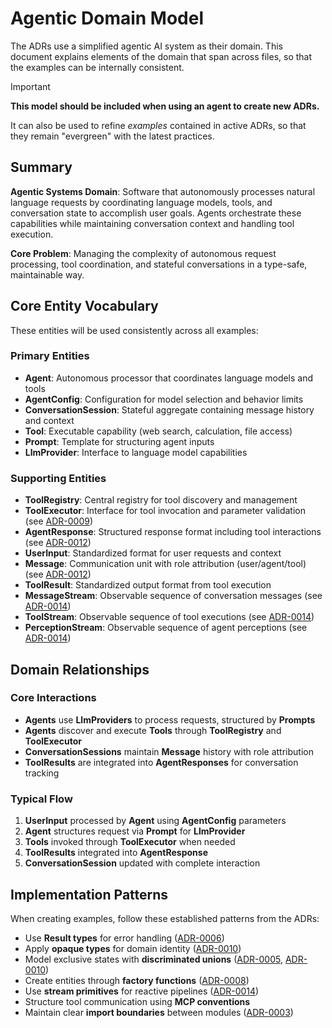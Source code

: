 # Agentic Domain Model

The ADRs use a simplified agentic AI system as their domain.
This document explains elements of the domain that span
across files, so that the examples can be internally
consistent.

> [!IMPORTANT]
> **This model should be included when using an agent to create new ADRs.**
>
> It can also be used to refine *examples* contained in
> active ADRs, so that they remain "evergreen" with
> the latest practices.

## Summary

**Agentic Systems Domain**: Software that autonomously processes natural language requests by coordinating language models, tools, and conversation state to accomplish user goals. Agents orchestrate these capabilities while maintaining conversation context and handling tool execution.

**Core Problem**: Managing the complexity of autonomous request processing, tool coordination, and stateful conversations in a type-safe, maintainable way.

## Core Entity Vocabulary

These entities will be used consistently across all examples:

### Primary Entities

- **Agent**: Autonomous processor that coordinates language models and tools
- **AgentConfig**: Configuration for model selection and behavior limits
- **ConversationSession**: Stateful aggregate containing message history and context
- **Tool**: Executable capability (web search, calculation, file access)
- **Prompt**: Template for structuring agent inputs
- **LlmProvider**: Interface to language model capabilities

### Supporting Entities

- **ToolRegistry**: Central registry for tool discovery and management
- **ToolExecutor**: Interface for tool invocation and parameter validation (see [ADR-0009](0009-dependency-inversion.md))
- **AgentResponse**: Structured response format including tool interactions (see [ADR-0012](0012-documentation.md))
- **UserInput**: Standardized format for user requests and context
- **Message**: Communication unit with role attribution (user/agent/tool) (see [ADR-0012](0012-documentation.md))
- **ToolResult**: Standardized output format from tool execution
- **MessageStream**: Observable sequence of conversation messages (see [ADR-0014](0014-rxjs-stream-primitive.md))
- **ToolStream**: Observable sequence of tool executions (see [ADR-0014](0014-rxjs-stream-primitive.md))
- **PerceptionStream**: Observable sequence of agent perceptions (see [ADR-0014](0014-rxjs-stream-primitive.md))

## Domain Relationships

### Core Interactions

- **Agents** use **LlmProviders** to process requests, structured by **Prompts**
- **Agents** discover and execute **Tools** through **ToolRegistry** and **ToolExecutor**
- **ConversationSessions** maintain **Message** history with role attribution
- **ToolResults** are integrated into **AgentResponses** for conversation tracking

### Typical Flow

1. **UserInput** processed by **Agent** using **AgentConfig** parameters
2. **Agent** structures request via **Prompt** for **LlmProvider**
3. **Tools** invoked through **ToolExecutor** when needed
4. **ToolResults** integrated into **AgentResponse**
5. **ConversationSession** updated with complete interaction

## Implementation Patterns

When creating examples, follow these established patterns from the ADRs:

- Use **Result types** for error handling ([ADR-0006](0006-error-handling.md))
- Apply **opaque types** for domain identity ([ADR-0010](0010-domain-modelling.md))
- Model exclusive states with **discriminated unions** ([ADR-0005](0005-enum-likes.md), [ADR-0010](0010-domain-modelling.md))
- Create entities through **factory functions** ([ADR-0008](0008-domain-driven-design.md))
- Use **stream primitives** for reactive pipelines ([ADR-0014](0014-rxjs-stream-primitive.md))
- Structure tool communication using **MCP conventions**
- Maintain clear **import boundaries** between modules ([ADR-0003](0003-boundaries-and-dependencies.md))

